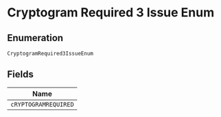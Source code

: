 
# Cryptogram Required 3 Issue Enum

## Enumeration

`CryptogramRequired3IssueEnum`

## Fields

| Name |
|  --- |
| `cRYPTOGRAMREQUIRED` |

